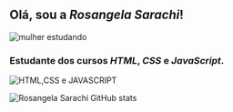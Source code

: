 ## Olá, sou a *Rosangela Sarachi*!
![mulher estudando](./img/mulherestudando.png)
### Estudante dos cursos _HTML_, _CSS_ e _JavaScript_.

![HTML,CSS e JAVASCRIPT](https://encrypted-tbn0.gstatic.com/images?q=tbn:ANd9GcR73uGYSsu-C8g_ZuiaWbWlleP1KzYmKFfCWg&usqp=CAU)

![Rosangela Sarachi GitHub stats](https://github-readme-stats.vercel.app/api?username=RosangelaSarachi&show_icons=true&theme=cobalt)




